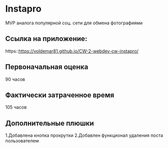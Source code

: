 # Instapro

MVP аналога популярной соц. сети для обмена фотографиями

## Ссылка на приложение:

https::https://voldemar81.github.io/CW-2-webdev-cw-instapro/

## Первоначальная оценка

90 часов

## Фактически затраченное время

105 часов
## Дополнительные плюшки
1.Добавлена кнопка прокрутки 
2.Добавлен функционал удаления поста пользователем